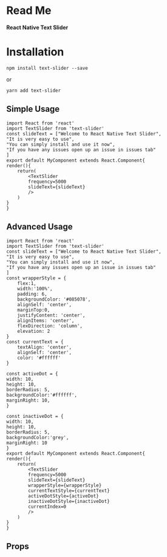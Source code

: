 # Read Me

**React Native Text Slider**


# Installation

    npm install text-slider --save
or

    yarn add text-slider

## Simple Usage

    import React from 'react'
    import TextSlider from 'text-slider'
    const slideText = ["Welcome to React Native Text Slider",
    "It is very easy to use",
    "You can simply install and use it now",
    "If you have any issues open up an issue in issues tab"
    ]
    export default MyComponent extends React.Component{
    render(){
	    return(
		    <TextSlider 
		    frequency=5000
		    slideText={slideText}
		    />
	    )
    }
    }

## Advanced Usage

    import React from 'react'
    import TextSlider from 'text-slider'
    const slideText = ["Welcome to React Native Text Slider",
    "It is very easy to use",
    "You can simply install and use it now",
    "If you have any issues open up an issue in issues tab"
    ]
    const wrapperStyle = {
		flex:1,
		width:'100%',
		padding: 6,
		backgroundColor: '#085078',
		alignSelf: 'center',
		marginTop:0,
		justifyContent: 'center',
		alignItems: 'center',
		flexDirection: 'column',
		elevation: 2
    }
    const currentText = {
		textAlign: 'center',
		alignSelf: 'center',
		color: '#ffffff'
	}

	const activeDot = {
	width: 10,
	height: 10,
	borderRadius: 5,
	backgroundColor:'#ffffff',
	marginRight: 10,
	}

	const inactiveDot = {
	width: 10,
	height: 10,
	borderRadius: 5,
	backgroundColor:'grey',
	marginRight: 10
	}
    export default MyComponent extends React.Component{
    render(){
	    return(
		    <TextSlider 
		    frequency=5000
		    slideText={slideText}
		    wrapperStyle={wrapperStyle}
		    currentTextStyle={currentText}
		    activeDotStyle={activeDot}
		    inactiveDotStyle={inactiveDot}
		    currentIndex=0
		    />
	    )
    }
    }



## Props



